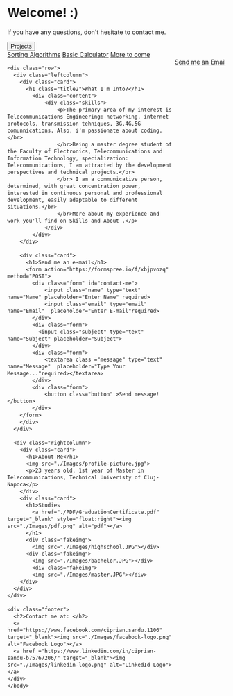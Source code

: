 <!DOCTYPE html>
<html lang="en">
<head>
    <meta charset="UTF-8">
    <meta http-equiv="X-UA-Compatible" content="IE=edge">
    <meta name="viewport" content="width=device-width, initial-scale=1">
    <title>CS's Website</title>
    <link rel="stylesheet" href="https://cdnjs.cloudflare.com/ajax/libs/font-awesome/4.7.0/css/font-awesome.min.css">
    <link href="style.css" rel ="stylesheet">
    <script src="script.js" defer></script> 
    <script src="TagCloud.min.js"></script>   
    <script src="calculator.js"></script>
</head>

<body>
    <div class="header">
      <h1>Welcome! :)</h1>
      <p>If you have any questions, don't hesitate to contact me.</p>
    </div>
      <div class="top-navigation-bar">  
            <div class="dropdown">
              <button class="dropbtn">Projects<i class="fa fa-caret-down"></i>
              </button>
                <div class="dropdown-content">
                  <a href="nextupdate">Sorting Algorithms</a>
                  <a href="calculator/calculator.html" >Basic Calculator</a>
                  <a href="#">More to come</a>
                </div>
            </div> 
              <a href="index.html#contact-me" style="float:right">Send me an Email</a>
      </div>
    
    <div class="row">
      <div class="leftcolumn">
        <div class="card">
          <h1 class="title2">What I'm Into?</h1>    
            <div class="content">
                <div class="skills">
                    <p>The primary area of my interest is Telecommunications Engineering: networking, internet protocols, transmission tehniques, 3G,4G,5G comunnications. Also, i'm passionate about coding.</br>
                    </br>Being a master degree student of the Faculty of Electronics, Telecommunications and Information Technology, specialization: Telecommunications, I am attracted by the development perspectives and technical projects.</br>    
                    </br> I am a communicative person, determined, with great concentration power, interested in continuous personal and professional development, easily adaptable to different situations.</br>   
                    </br>More about my experience and work you'll find on Skills and About .</p>
                </div>
            </div> 
        </div>

        <div class="card">
          <h1>Send me an e-mail</h1>
          <form action="https://formspree.io/f/xbjpvozq" method="POST">
            <div class="form" id="contact-me">
                <input class="name" type="text" name="Name" placeholder="Enter Name" required>              
                <input class="email" type="email" name="Email"  placeholder="Enter E-mail"required>
            </div> 
            <div class="form">              
              <input class="subject" type="text" name="Subject" placeholder="Subject">
            </div>
            <div class="form">              
                <textarea class ="message" type="text" name="Message"  placeholder="Type Your Message..."required></textarea>
            </div>           
            <div class="form">
                <button class="button" >Send message!</button>
            </div>
        </form>   
        </div>   
      </div>

      <div class="rightcolumn">
        <div class="card">
          <h1>About Me</h1>
          <img src="./Images/profile-picture.jpg">
          <p>23 years old, 1st year of Master in Telecommunications, Technical Univeristy of Cluj-Napoca</p>
        </div>
        <div class="card">
          <h1>Studies
            <a href="./PDF/GraduationCertificate.pdf" target="_blank" style="float:right"><img src="./Images/pdf.png" alt="pdf"></a>
          </h1>
          <div class="fakeimg">
            <img src="./Images/highschool.JPG"></div>
          <div class="fakeimg">
            <img src="./Images/bachelor.JPG"></div>
            <div class="fakeimg">
            <img src="./Images/master.JPG"></div>
        </div>
      </div>
    </div>
    
    <div class="footer">
      <h2>Contact me at: </h2>
      <a href="https://www.facebook.com/ciprian.sandu.1106" target="_blank"><img src="./Images/facebook-logo.png" alt="Facebook Logo"></a>
      <a href ="https://www.linkedin.com/in/ciprian-sandu-b75767206/" target="_blank"><img src="./Images/linkedin-logo.png" alt="LinkedId Logo"></a>
    </div>
    </body>
</html>
